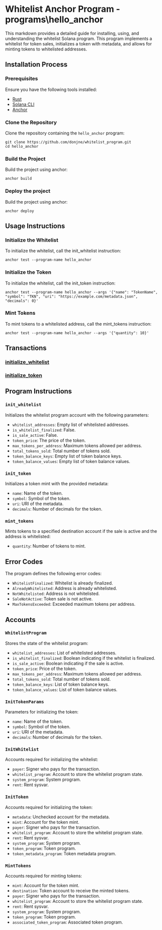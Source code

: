 # Whitelist Anchor Program - programs\hello_anchor

This markdown provides a detailed guide for installing, using, and understanding the whitelist Solana program. This program implements a whitelist for token sales, initializes a token with metadata, and allows for minting tokens to whitelisted addresses.

## Installation Process

### Prerequisites

Ensure you have the following tools installed:

- [Rust](https://www.rust-lang.org/tools/install)
- [Solana CLI](https://docs.solanalabs.com/cli/install)
- [Anchor](https://www.anchor-lang.com/docs/installation)

### Clone the Repository

Clone the repository containing the `hello_anchor` program:

```shell
git clone https://github.com/donjne/whitelist_program.git
cd hello_anchor
```

### Build the Project

Build the project using anchor:

```shell
anchor build
```

### Deploy the project

Build the project using anchor:

```shell
anchor deploy
```

## Usage Instructions

### Initialize the Whitelist

To initialize the whitelist, call the init_whitelist instruction:

```shell
anchor test --program-name hello_anchor
```

### Initialize the Token

To initialize the whitelist, call the init_token instruction:

```shell
anchor test --program-name hello_anchor --args '{"name": "TokenName", "symbol": "TKN", "uri": "https://example.com/metadata.json", "decimals": 0}'
```

### Mint Tokens

To mint tokens to a whitelisted address, call the mint_tokens instruction:

```shell
anchor test --program-name hello_anchor --args '{"quantity": 10}'
```

## Transactions

### [initialize_whitelist](https://explorer.solana.com/tx/3o6qzQ6GHryCL5u4H5h2a8ufL5CSraep9hYgAXmjtqp5KT3mPD2x4bHBVuLZALVmBXgBL1SNvkeNEUXwuMvw4nb1?cluster=devnet)

### [initialize_token](https://explorer.solana.com/tx/5gSPAkeuGsvf9E3iBg4TrZS2Pz4kX4iKGJbs1QvKTQZVMx4LSbbVAdr1icq3T2tVWmB7tGL9y6FMtftmbo8dVUb2?cluster=devnet)

## Program Instructions

### `init_whitelist`

Initializes the whitelist program account with the following parameters:

- `whitelist_addresses`: Empty list of whitelisted addresses.
- `is_whitelist_finalized`: False.
- `is_sale_active`: False.
- `token_price`: The price of the token.
- `max_tokens_per_address`: Maximum tokens allowed per address.
- `total_tokens_sold`: Total number of tokens sold.
- `token_balance_keys`: Empty list of token balance keys.
- `token_balance_values`: Empty list of token balance values.

### `init_token`

Initializes a token mint with the provided metadata:

- `name`: Name of the token.
- `symbol`: Symbol of the token.
- `uri`: URI of the metadata.
- `decimals`: Number of decimals for the token.

### `mint_tokens`

Mints tokens to a specified destination account if the sale is active and the address is whitelisted:

- `quantity`: Number of tokens to mint.

## Error Codes

The program defines the following error codes:

- `WhitelistFinalized`: Whitelist is already finalized.
- `AlreadyWhitelisted`: Address is already whitelisted.
- `NotWhitelisted`: Address is not whitelisted.
- `SaleNotActive`: Token sale is not active.
- `MaxTokensExceeded`: Exceeded maximum tokens per address.

## Accounts

### `WhitelistProgram`

Stores the state of the whitelist program:

- `whitelist_addresses`: List of whitelisted addresses.
- `is_whitelist_finalized`: Boolean indicating if the whitelist is finalized.
- `is_sale_active`: Boolean indicating if the sale is active.
- `token_price`: Price of the token.
- `max_tokens_per_address`: Maximum tokens allowed per address.
- `total_tokens_sold`: Total number of tokens sold.
- `token_balance_keys`: List of token balance keys.
- `token_balance_values`: List of token balance values.

### `InitTokenParams`

Parameters for initializing the token:

- `name`: Name of the token.
- `symbol`: Symbol of the token.
- `uri`: URI of the metadata.
- `decimals`: Number of decimals for the token.

### `InitWhitelist`

Accounts required for initializing the whitelist:

- `payer`: Signer who pays for the transaction.
- `whitelist_program`: Account to store the whitelist program state.
- `system_program`: System program.
- `rent`: Rent sysvar.

### `InitToken`

Accounts required for initializing the token:

- `metadata`: Unchecked account for the metadata.
- `mint`: Account for the token mint.
- `payer`: Signer who pays for the transaction.
- `whitelist_program`: Account to store the whitelist program state.
- `rent`: Rent sysvar.
- `system_program`: System program.
- `token_program`: Token program.
- `token_metadata_program`: Token metadata program.

### `MintTokens`

Accounts required for minting tokens:

- `mint`: Account for the token mint.
- `destination`: Token account to receive the minted tokens.
- `payer`: Signer who pays for the transaction.
- `whitelist_program`: Account to store the whitelist program state.
- `rent`: Rent sysvar.
- `system_program`: System program.
- `token_program`: Token program.
- `associated_token_program`: Associated token program.
